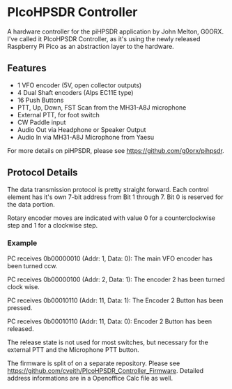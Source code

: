 # PIcoHPSDR Controller

A hardware controller for the piHPSDR application by John Melton, G0ORX.
I've called it PIcoHPSDR Controller, as it's using the newly released Raspberry Pi Pico as an abstraction layer to the hardware.

## Features
- 1 VFO encoder (5V, open collector outputs)
- 4 Dual Shaft encoders (Alps EC11E type)
- 16 Push Buttons
- PTT, Up, Down, FST Scan from the MH31-A8J microphone
- External PTT, for foot switch
- CW Paddle input
- Audio Out via Headphone or Speaker Output
- Audio In via MH31-A8J Microphone from Yaesu

For more details on piHPSDR, please see https://github.com/g0orx/pihpsdr.

## Protocol Details
The data transmission protocol is pretty straight forward.
Each control element has it's own 7-bit address from Bit 1 through 7.
Bit 0 is reserved for the data portion.

Rotary encoder moves are indicated with value 0 for a counterclockwise step and 1 for a clockwise step.

### Example
PC receives 0b00000010 (Addr: 1, Data: 0):
The main VFO encoder has been turned ccw.

PC receives 0b00000100 (Addr: 2, Data: 1):
The encoder 2 has been turned clock wise.

PC receives 0b00010110 (Addr: 11, Data: 1):
The Encoder 2 Button has been pressed.

PC receives 0b00010110 (Addr: 11, Data: 0):
Encoder 2 Button has been released.

The release state is not used for most switches, but necessary for the external PTT and the Microphone PTT button.

The firmware is split of on a separate repository. Please see https://github.com/cveith/PIcoHPSDR_Controller_Firmware.
Detailed address informations are in a Openoffice Calc file as well.
